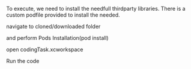To execute, we need to install the needfull thirdparty libraries. There is a custom podfile provided to install the needed.

navigate to cloned/downloaded folder

and perform Pods Installation(pod install)

open codingTask.xcworkspace

Run the code
